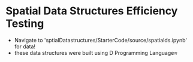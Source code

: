 # Spatial Data Structures Efficiency Testing
- Navigate to 'sptialDatastructures/StarterCode/source/spatialds.ipynb' for data!
- these data structures were built using D Programming Language≈
